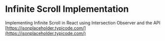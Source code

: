 # Infinite Scroll Implementation

Implementing Infinite Scroll in React using Intersection Observer and the API [https://jsonplaceholder.typicode.com/](https://jsonplaceholder.typicode.com/)
